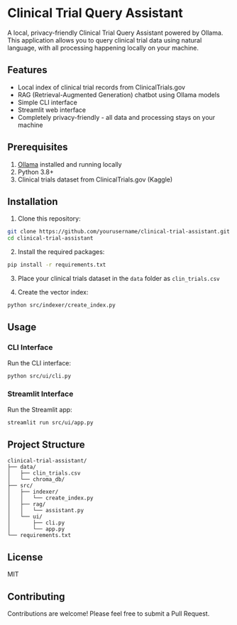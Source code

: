 # Clinical Trial Query Assistant

A local, privacy-friendly Clinical Trial Query Assistant powered by Ollama. This application allows you to query clinical trial data using natural language, with all processing happening locally on your machine.

## Features

- Local index of clinical trial records from ClinicalTrials.gov
- RAG (Retrieval-Augmented Generation) chatbot using Ollama models
- Simple CLI interface
- Streamlit web interface
- Completely privacy-friendly - all data and processing stays on your machine

## Prerequisites

1. [Ollama](https://ollama.ai/) installed and running locally
2. Python 3.8+
3. Clinical trials dataset from ClinicalTrials.gov (Kaggle)

## Installation

1. Clone this repository:
```bash
git clone https://github.com/yourusername/clinical-trial-assistant.git
cd clinical-trial-assistant
```

2. Install the required packages:
```bash
pip install -r requirements.txt
```

3. Place your clinical trials dataset in the `data` folder as `clin_trials.csv`

4. Create the vector index:
```bash
python src/indexer/create_index.py
```

## Usage

### CLI Interface

Run the CLI interface:
```bash
python src/ui/cli.py
```

### Streamlit Interface

Run the Streamlit app:
```bash
streamlit run src/ui/app.py
```

## Project Structure

```
clinical-trial-assistant/
├── data/
│   ├── clin_trials.csv
│   └── chroma_db/
├── src/
│   ├── indexer/
│   │   └── create_index.py
│   ├── rag/
│   │   └── assistant.py
│   └── ui/
│       ├── cli.py
│       └── app.py
└── requirements.txt
```

## License

MIT

## Contributing

Contributions are welcome! Please feel free to submit a Pull Request.

